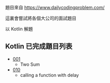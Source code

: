 
題目來自 https://www.dailycodingproblem.com/

這裏會嘗試將各個大公司的面試題目

以 Kotlin 解題

## Kotlin 已完成題目列表

* [001](daily-coding-problem/001) 
  * Two Sum
* [010](daily-coding-problem/010) 
  * calling a function with delay
